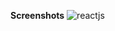 **Screenshots**
![reactjs](https://github.com/Khervyngupta/FirstTemplate/assets/88488547/e92abd4f-7d52-4028-b949-9e63f78a9ebe)
